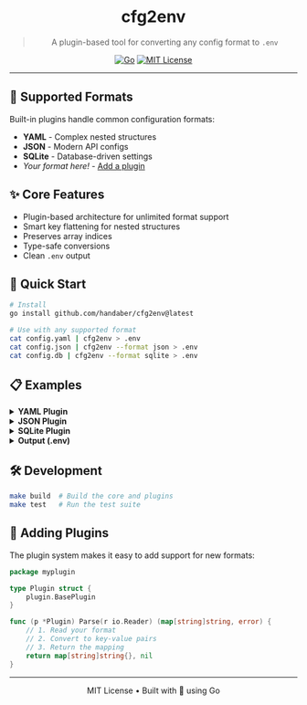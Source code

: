 <div align="center">

# cfg2env

> A plugin-based tool for converting any config format to `.env`

[![Go](https://img.shields.io/badge/Go-1.21+-00ADD8?style=flat&logo=go)](https://go.dev)
[![MIT License](https://img.shields.io/badge/license-MIT-blue?style=flat)](LICENSE)

---

</div>

## 🔌 Supported Formats

Built-in plugins handle common configuration formats:

- **YAML** - Complex nested structures
- **JSON** - Modern API configs
- **SQLite** - Database-driven settings
- _Your format here!_ - [Add a plugin](#-adding-plugins)

## ✨ Core Features

- Plugin-based architecture for unlimited format support
- Smart key flattening for nested structures
- Preserves array indices
- Type-safe conversions
- Clean `.env` output

## 🚀 Quick Start

```bash
# Install
go install github.com/handaber/cfg2env@latest

# Use with any supported format
cat config.yaml | cfg2env > .env
cat config.json | cfg2env --format json > .env
cat config.db | cfg2env --format sqlite > .env
```

## 📋 Examples

<details>
<summary><b>YAML Plugin</b></summary>

```yaml
database:
  host: localhost
  port: 5432
  credentials:
    username: admin
    password: secret
api:
  features:
    - logging
    - metrics
```
</details>

<details>
<summary><b>JSON Plugin</b></summary>

```json
{
  "database": {
    "host": "localhost",
    "port": 5432,
    "credentials": {
      "username": "admin",
      "password": "secret"
    }
  },
  "api": {
    "features": ["logging", "metrics"]
  }
}
```
</details>

<details>
<summary><b>SQLite Plugin</b></summary>

```sql
CREATE TABLE config (
  key TEXT PRIMARY KEY,
  value TEXT
);

INSERT INTO config (key, value) VALUES
  ('database_host', 'localhost'),
  ('database_port', '5432');

-- Custom queries supported:
-- cfg2env --format sqlite --query "SELECT name as key, value FROM settings"
```
</details>

<details>
<summary><b>Output (.env)</b></summary>

```env
API_FEATURES_0=logging
API_FEATURES_1=metrics
DATABASE_CREDENTIALS_PASSWORD=secret
DATABASE_CREDENTIALS_USERNAME=admin
DATABASE_HOST=localhost
DATABASE_PORT=5432
```
</details>

## 🛠️ Development

```bash
make build  # Build the core and plugins
make test   # Run the test suite
```

## 🔌 Adding Plugins

The plugin system makes it easy to add support for new formats:

```go
package myplugin

type Plugin struct {
    plugin.BasePlugin
}

func (p *Plugin) Parse(r io.Reader) (map[string]string, error) {
    // 1. Read your format
    // 2. Convert to key-value pairs
    // 3. Return the mapping
    return map[string]string{}, nil
}
```

<div align="center">

---

MIT License • Built with 🍑 using Go

</div> 